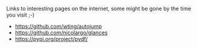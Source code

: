 Links to interesting pages on the internet, some might be gone by the time you visit ;-)

- https://github.com/wting/autojump
- https://github.com/nicolargo/glances
- https://pypi.org/project/pydf/
